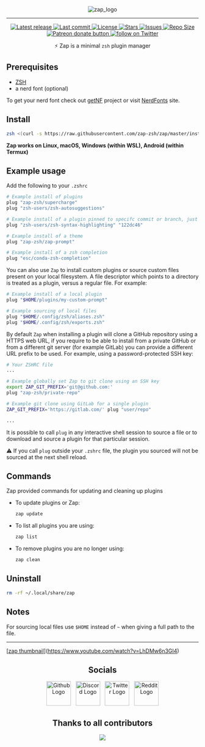 <div align="center">

![zap_logo](https://user-images.githubusercontent.com/29136904/202043505-8fda8d1e-3669-463b-a0c9-38c367ffb753.png)

</div>

---

<div align="center">

<p>
    <a href="https://github.com/zap-zsh/zap/releases/latest">
      <img alt="Latest release" src="https://img.shields.io/github/v/release/zap-zsh/zap?style=for-the-badge&logo=starship&color=C9CBFF&logoColor=D9E0EE&labelColor=302D41" />
    </a>
    <a href="https://github.com/zap-zsh/zap/pulse">
      <img alt="Last commit" src="https://img.shields.io/github/last-commit/zap-zsh/zap?style=for-the-badge&logo=starship&color=8bd5ca&logoColor=D9E0EE&labelColor=302D41"/>
    </a>
    <a href="https://github.com/zap-zsh/zap/blob/master/LICENSE">
      <img alt="License" src="https://img.shields.io/github/license/zap-zsh/zap?style=for-the-badge&logo=starship&color=ee999f&logoColor=D9E0EE&labelColor=302D41" />
    </a>
    <a href="https://github.com/zap-zsh/zap/stargazers">
      <img alt="Stars" src="https://img.shields.io/github/stars/zap-zsh/zap?style=for-the-badge&logo=starship&color=c69ff5&logoColor=D9E0EE&labelColor=302D41" />
    </a>
    <a href="https://github.com/zap-zsh/zap/issues">
      <img alt="Issues" src="https://img.shields.io/github/issues/zap-zsh/zap?style=for-the-badge&logo=bilibili&color=F5E0DC&logoColor=D9E0EE&labelColor=302D41" />
    </a>
    <a href="https://github.com/zap-zsh/zap">
      <img alt="Repo Size" src="https://img.shields.io/github/repo-size/zap-zsh/zap?color=%23DDB6F2&label=SIZE&logo=codesandbox&style=for-the-badge&logoColor=D9E0EE&labelColor=302D41" />
    </a>
    <a href="https://patreon.com/chrisatmachine" title="Donate to this project using Patreon">
      <img alt="Patreon donate button" src="https://img.shields.io/badge/patreon-donate-yellow.svg?style=for-the-badge&logo=starship&color=f5a97f&logoColor=D9E0EE&labelColor=302D41" />
    </a>
    <a href="https://twitter.com/intent/follow?screen_name=chrisatmachine">
      <img alt="follow on Twitter" src="https://img.shields.io/twitter/follow/chrisatmachine?style=for-the-badge&logo=twitter&color=8aadf3&logoColor=D9E0EE&labelColor=302D41" />
    </a>

:zap: Zap is a minimal `zsh` plugin manager

</div>

## Prerequisites

- [ZSH](https://www.zsh.org/)
- a nerd font (optional)

To get your nerd font check out [getNF](https://github.com/ronniedroid/getnf) project or visit [NerdFonts](https://www.nerdfonts.com/) site.

## Install

```zsh
zsh <(curl -s https://raw.githubusercontent.com/zap-zsh/zap/master/install.zsh) --branch release-v1
```

**Zap works on Linux, macOS, Windows (within WSL), Android (within Termux)**

## Example usage

Add the following to your `.zshrc`

```zsh
# Example install of plugins
plug "zap-zsh/supercharge"
plug "zsh-users/zsh-autosuggestions"

# Example install of a plugin pinned to specifc commit or branch, just pass the git reference
plug "zsh-users/zsh-syntax-highlighting" "122dc46"

# Example install of a theme
plug "zap-zsh/zap-prompt"

# Example install of a zsh completion
plug "esc/conda-zsh-completion"
```

You can also use `Zap` to install custom plugins or source custom files present on your local filesystem. A file descriptor which points to a directory is treated as a plugin, versus a regular file. For example:

```zsh
# Example install of a local plugin
plug "$HOME/plugins/my-custom-prompt"

# Example sourcing of local files
plug "$HOME/.config/zsh/aliases.zsh"
plug "$HOME/.config/zsh/exports.zsh"
```

By default `Zap` when installing a plugin will clone a GitHub repository using a HTTPS web URL, if you require to be able to install from a private GitHub or from a different git server (for example GitLab) you can provide a different URL prefix to be used. For example, using a password-protected SSH key:

```zsh
# Your ZSHRC file
...

# Example globally set Zap to git clone using an SSH key
export ZAP_GIT_PREFIX='git@github.com:'
plug "zap-zsh/private-repo"

# Example git clone using GitLab for a single plugin
ZAP_GIT_PREFIX='https://gitlab.com/' plug "user/repo"

...
```

It is possible to call `plug` in any interactive shell session to source a file or to download and source a plugin for that particular session.

:warning: If you call `plug` outside your `.zshrc` file, the plugin you sourced will not be sourced at the next shell reload.

## Commands

Zap provided commands for updating and cleaning up plugins

- To update plugins or Zap:

  ```zsh
  zap update
  ```

- To list all plugins you are using:

  ```zsh
  zap list
  ```

- To remove plugins you are no longer using:

  ```zsh
  zap clean
  ```

## Uninstall

```zsh
rm -rf ~/.local/share/zap
```

## Notes

For sourcing local files use `$HOME` instead of `~` when giving a full path to the file.

---

[[zap thumbnail](https://user-images.githubusercontent.com/29136904/237558142-b6201b3f-bf85-4866-95f3-df275cc94759.png)](https://www.youtube.com/watch?v=LhDMw6n3GI4)

<!----------------------------------------------------------------------------->

<div align="center">

## Socials

<p align="center">
<a href="https://github.com/zap-zsh"><img src="https://user-images.githubusercontent.com/696094/196835284-c52d4bd1-7034-439e-848b-47d4f2933dff.svg" width="64" height="64" alt="Github Logo"/></a> <img src="assets/misc/transparent.png" height="1" width="5"/> <a href="https://discord.gg/Xb9B4Ny"><img src="https://user-images.githubusercontent.com/696094/196835282-f5c47d66-29b7-4210-9ee0-d9cdecde3559.svg" width="64" height="64" alt="Discord Logo"/></a> <img src="assets/misc/transparent.png" height="1" width="5"/> <a href="https://twitter.com/chrisatmachine"><img src="https://user-images.githubusercontent.com/696094/196835281-52617611-ede6-40da-a4bc-8c5025622bbf.svg" width="64" height="64" alt="Twitter Logo"/></a> <img src="assets/misc/transparent.png" height="1" width="5"/> <a href="https://reddit.com/r/zapzsh"><img src="https://user-images.githubusercontent.com/696094/196835278-041a4f99-28e1-4a93-8e35-c8912f1089fc.svg" width="64" height="64" alt="Reddit Logo"/></a>
</p>

## Thanks to all contributors

<a href="https://github.com/zap-zsh/zap/graphs/contributors">
  <img src="https://contrib.rocks/image?repo=zap-zsh/zap" />
</a>

</div>
